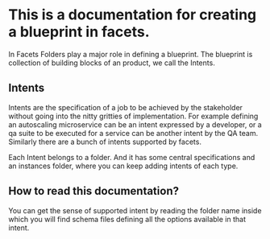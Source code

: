 # This is a documentation for creating a blueprint in facets.

In Facets Folders play a major role in defining a blueprint. The blueprint is collection of building blocks of an product, we call the Intents.

## Intents

Intents are the specification of a job to be achieved by the stakeholder without going into the nitty gritties of implementation. For example defining an autoscaling microservice can be an intent expressed by a developer, or a qa suite to be executed for a service can be another intent by the QA team. Similarly there are a bunch of intents supported by facets. 

Each Intent belongs to a folder. And it has some central specifications and an instances folder, where you can keep adding intents of each type.

## How to read this documentation?

You can get the sense of supported intent by reading the folder name inside which you will find schema files defining all the options available in that intent. 
